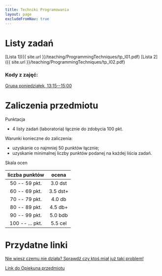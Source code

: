 ```yaml
---
title: Techniki Programowania
layout: page
excludeFromNav: true
---
```


# Listy zadań

[Lista 1]({{ site.url }}/teaching/ProgrammingTechniques/tp_l01.pdf)
[Lista 2]({{ site.url }}/teaching/ProgrammingTechniques/tp_l02.pdf)

### Kody z zajęć:

[Grupa poniedziałek, 13:15--15:00](https://github.com/andywiecko/Techniki-Programowania)

# Zaliczenia przedmiotu

Punktacja
* 4 listy zadań (laboratoria) łącznie do zdobycia 100 pkt.

Warunki konieczne do zaliczenia:
* uzyskanie co najmniej 50 punktów łącznie;
* uzyskanie minimalnej liczby punktów podanej na każdej liścia zadań.

Skala ocen

| liczba punktów | ocena 
| :---: | :---: 
| 50 -- 59 pkt. | 3.0 dst
| 60 -- 69 pkt. | 3.5 dst+
| 70 -- 79 pkt. | 4.0 db
| 80 -- 89 pkt. | 4.5 db+
| 90 -- 99 pkt. | 5.0 bdb
| 100 -- ... pkt. | 5.5 cel

# Przydatne linki

[Nie wiesz czemu nie działa? Sprawdź czy ktoś miał już taki problem!](https://stackoverflow.com/)

[Link do Opiekuna przedmiotu](http://www.if.pwr.edu.pl/~tarnowski/201920l_tp.html)
